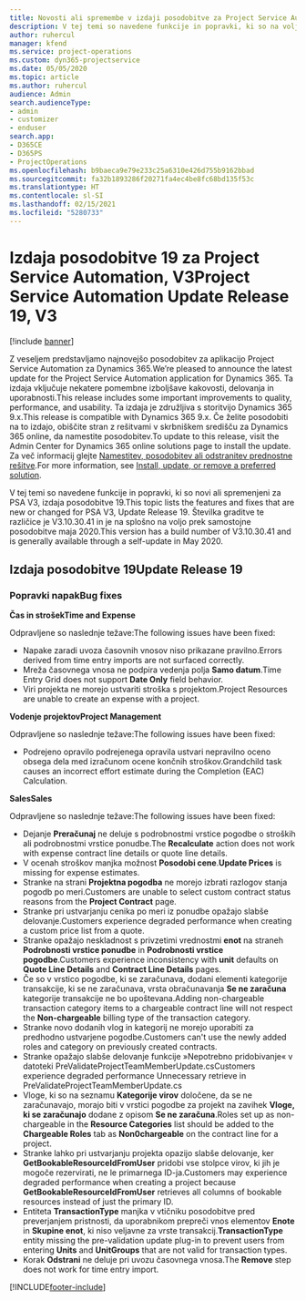 ```yaml
---
title: Novosti ali spremembe v izdaji posodobitve za Project Service Automation 19, V3
description: V tej temi so navedene funkcije in popravki, ki so na voljo za Project Service Automation V3, izdaja posodobitve 19.
author: ruhercul
manager: kfend
ms.service: project-operations
ms.custom: dyn365-projectservice
ms.date: 05/05/2020
ms.topic: article
ms.author: ruhercul
audience: Admin
search.audienceType:
- admin
- customizer
- enduser
search.app:
- D365CE
- D365PS
- ProjectOperations
ms.openlocfilehash: b9baeca9e79e233c25a6310e426d755b9162bbad
ms.sourcegitcommit: fa32b1893286f20271fa4ec4be8fc68bd135f53c
ms.translationtype: HT
ms.contentlocale: sl-SI
ms.lasthandoff: 02/15/2021
ms.locfileid: "5280733"
---
```

# <a name="project-service-automation-update-release-19-v3"></a><span data-ttu-id="aefb7-103">Izdaja posodobitve 19 za Project Service Automation, V3</span><span class="sxs-lookup"><span data-stu-id="aefb7-103">Project Service Automation Update Release 19, V3</span></span>

[!include [banner](../includes/psa-now-project-operations.md)]

<span data-ttu-id="aefb7-104">Z veseljem predstavljamo najnovejšo posodobitev za aplikacijo Project Service Automation za Dynamics 365.</span><span class="sxs-lookup"><span data-stu-id="aefb7-104">We’re pleased to announce the latest update for the Project Service Automation application for Dynamics 365.</span></span> <span data-ttu-id="aefb7-105">Ta izdaja vključuje nekatere pomembne izboljšave kakovosti, delovanja in uporabnosti.</span><span class="sxs-lookup"><span data-stu-id="aefb7-105">This release includes some important improvements to quality, performance, and usability.</span></span> <span data-ttu-id="aefb7-106">Ta izdaja je združljiva s storitvijo Dynamics 365 9.x.</span><span class="sxs-lookup"><span data-stu-id="aefb7-106">This release is compatible with Dynamics 365 9.x.</span></span> <span data-ttu-id="aefb7-107">Če želite posodobiti na to izdajo, obiščite stran z rešitvami v skrbniškem središču za Dynamics 365 online, da namestite posodobitev.</span><span class="sxs-lookup"><span data-stu-id="aefb7-107">To update to this release, visit the Admin Center for Dynamics 365 online solutions page to install the update.</span></span> <span data-ttu-id="aefb7-108">Za več informacij glejte [Namestitev, posodobitev ali odstranitev prednostne rešitve](https://docs.microsoft.com/power-platform/admin/install-remove-preferred-solution).</span><span class="sxs-lookup"><span data-stu-id="aefb7-108">For more information, see [Install, update, or remove a preferred solution](https://docs.microsoft.com/power-platform/admin/install-remove-preferred-solution).</span></span>

<span data-ttu-id="aefb7-109">V tej temi so navedene funkcije in popravki, ki so novi ali spremenjeni za PSA V3, izdaja posodobitve 19.</span><span class="sxs-lookup"><span data-stu-id="aefb7-109">This topic lists the features and fixes that are new or changed for PSA V3, Update Release 19.</span></span> <span data-ttu-id="aefb7-110">Številka graditve te različice je V3.10.30.41 in je na splošno na voljo prek samostojne posodobitve maja 2020.</span><span class="sxs-lookup"><span data-stu-id="aefb7-110">This version has a build number of V3.10.30.41 and is generally available through a self-update in May 2020.</span></span>

## <a name="update-release-19"></a><span data-ttu-id="aefb7-111">Izdaja posodobitve 19</span><span class="sxs-lookup"><span data-stu-id="aefb7-111">Update Release 19</span></span>

### <a name="bug-fixes"></a><span data-ttu-id="aefb7-112">Popravki napak</span><span class="sxs-lookup"><span data-stu-id="aefb7-112">Bug fixes</span></span>

<span data-ttu-id="aefb7-113">**Čas in strošek**</span><span class="sxs-lookup"><span data-stu-id="aefb7-113">**Time and Expense**</span></span>

<span data-ttu-id="aefb7-114">Odpravljene so naslednje težave:</span><span class="sxs-lookup"><span data-stu-id="aefb7-114">The following issues have been fixed:</span></span> 

- <span data-ttu-id="aefb7-115">Napake zaradi uvoza časovnih vnosov niso prikazane pravilno.</span><span class="sxs-lookup"><span data-stu-id="aefb7-115">Errors derived from time entry imports are not surfaced correctly.</span></span>
- <span data-ttu-id="aefb7-116">Mreža časovnega vnosa ne podpira vedenja polja **Samo datum**.</span><span class="sxs-lookup"><span data-stu-id="aefb7-116">Time Entry Grid does not support **Date Only** field behavior.</span></span>
- <span data-ttu-id="aefb7-117">Viri projekta ne morejo ustvariti stroška s projektom.</span><span class="sxs-lookup"><span data-stu-id="aefb7-117">Project Resources are unable to create an expense with a project.</span></span>

<span data-ttu-id="aefb7-118">**Vodenje projektov**</span><span class="sxs-lookup"><span data-stu-id="aefb7-118">**Project Management**</span></span>

<span data-ttu-id="aefb7-119">Odpravljene so naslednje težave:</span><span class="sxs-lookup"><span data-stu-id="aefb7-119">The following issues have been fixed:</span></span> 

-  <span data-ttu-id="aefb7-120">Podrejeno opravilo podrejenega opravila ustvari nepravilno oceno obsega dela med izračunom ocene končnih stroškov.</span><span class="sxs-lookup"><span data-stu-id="aefb7-120">Grandchild task causes an incorrect effort estimate during the Completion (EAC) Calculation.</span></span>

<span data-ttu-id="aefb7-121">**Sales**</span><span class="sxs-lookup"><span data-stu-id="aefb7-121">**Sales**</span></span>

<span data-ttu-id="aefb7-122">Odpravljene so naslednje težave:</span><span class="sxs-lookup"><span data-stu-id="aefb7-122">The following issues have been fixed:</span></span> 

- <span data-ttu-id="aefb7-123">Dejanje **Preračunaj** ne deluje s podrobnostmi vrstice pogodbe o stroških ali podrobnostmi vrstice ponudbe.</span><span class="sxs-lookup"><span data-stu-id="aefb7-123">The **Recalculate** action does not work with expense contract line details or quote line details.</span></span>
- <span data-ttu-id="aefb7-124">V ocenah stroškov manjka možnost **Posodobi cene**.</span><span class="sxs-lookup"><span data-stu-id="aefb7-124">**Update Prices** is missing for expense estimates.</span></span>
-  <span data-ttu-id="aefb7-125">Stranke na strani **Projektna pogodba** ne morejo izbrati razlogov stanja pogodb po meri.</span><span class="sxs-lookup"><span data-stu-id="aefb7-125">Customers are unable to select custom contract status reasons from the **Project Contract** page.</span></span>
- <span data-ttu-id="aefb7-126">Stranke pri ustvarjanju cenika po meri iz ponudbe opažajo slabše delovanje.</span><span class="sxs-lookup"><span data-stu-id="aefb7-126">Customers experience degraded performance when creating a custom price list from a quote.</span></span>
- <span data-ttu-id="aefb7-127">Stranke opažajo neskladnost s privzetimi vrednostmi **enot** na straneh **Podrobnosti vrstice ponudbe** in **Podrobnosti vrstice pogodbe**.</span><span class="sxs-lookup"><span data-stu-id="aefb7-127">Customers experience inconsistency with **unit** defaults on **Quote Line Details** and **Contract Line Details** pages.</span></span>
- <span data-ttu-id="aefb7-128">Če so v vrstico pogodbe, ki se zaračunava, dodani elementi kategorije transakcije, ki se ne zaračunava, vrsta obračunavanja **Se ne zaračuna** kategorije transakcije ne bo upoštevana.</span><span class="sxs-lookup"><span data-stu-id="aefb7-128">Adding non-chargeable transaction category items to a chargeable contract line will not respect the **Non-chargeable** billing type of the transaction category.</span></span>
- <span data-ttu-id="aefb7-129">Stranke novo dodanih vlog in kategorij ne morejo uporabiti za predhodno ustvarjene pogodbe.</span><span class="sxs-lookup"><span data-stu-id="aefb7-129">Customers can't use the newly added roles and category on previously created contracts.</span></span>
- <span data-ttu-id="aefb7-130">Stranke opažajo slabše delovanje funkcije »Nepotrebno pridobivanje« v datoteki PreValidateProjectTeamMemberUpdate.cs</span><span class="sxs-lookup"><span data-stu-id="aefb7-130">Customers experience degraded performance Unnecessary retrieve in PreValidateProjectTeamMemberUpdate.cs</span></span>
- <span data-ttu-id="aefb7-131">Vloge, ki so na seznamu **Kategorije virov** določene, da se ne zaračunavajo, morajo biti v vrstici pogodbe za projekt na zavihek **Vloge, ki se zaračunajo** dodane z opisom **Se ne zaračuna**.</span><span class="sxs-lookup"><span data-stu-id="aefb7-131">Roles set up as non-chargeable in the **Resource Categories** list should be added to the **Chargeable Roles** tab as **Non0chargeable** on the contract line for a project.</span></span>
- <span data-ttu-id="aefb7-132">Stranke lahko pri ustvarjanju projekta opazijo slabše delovanje, ker **GetBookableResourceIdFromUser** pridobi vse stolpce virov, ki jih je mogoče rezervirati, ne le primarnega ID-ja.</span><span class="sxs-lookup"><span data-stu-id="aefb7-132">Customers may experience degraded performance when creating a project because **GetBookableResourceIdFromUser** retrieves all columns of bookable resources instead of just the primary ID.</span></span>
- <span data-ttu-id="aefb7-133">Entiteta **TransactionType** manjka v vtičniku posodobitve pred preverjanjem pristnosti, da uporabnikom prepreči vnos elementov **Enote** in **Skupine enot**, ki niso veljavne za vrste transakcij.</span><span class="sxs-lookup"><span data-stu-id="aefb7-133">**TransactionType** entity missing the pre-validation update plug-in to prevent users from entering **Units** and **UnitGroups** that are not valid for transaction types.</span></span>
- <span data-ttu-id="aefb7-134">Korak **Odstrani** ne deluje pri uvozu časovnega vnosa.</span><span class="sxs-lookup"><span data-stu-id="aefb7-134">The **Remove** step does not work for time entry import.</span></span>


[!INCLUDE[footer-include](../includes/footer-banner.md)]